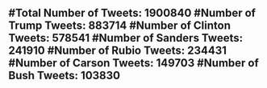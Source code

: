 #Total Number of Tweets: 1900840 
#Number of Trump Tweets: 883714
#Number of Clinton Tweets: 578541
#Number of Sanders Tweets: 241910
#Number of Rubio Tweets: 234431
#Number of Carson Tweets: 149703
#Number of Bush Tweets: 103830
---
